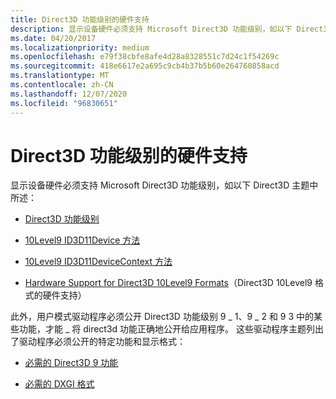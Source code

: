 ```yaml
---
title: Direct3D 功能级别的硬件支持
description: 显示设备硬件必须支持 Microsoft Direct3D 功能级别，如以下 Direct3D 主题 Direct3D feature levels10Level9 ID3D11Device Methods10Level9 ID3D11DeviceContext MethodsHardware Support for Direct3D 10Level9 FormatsIn （添加）中所述，用户模式驱动程序必须在 Direct3D 功能级别中公开某些功能9_1、9_2 和9_3，才能将 Direct3D 功能正确地公开给应用程序。 这些驱动程序主题列出了驱动程序必须公开所需的 Direct3D 9 capabilitiesRequired DXGI 格式的特定功能和显示格式。
ms.date: 04/20/2017
ms.localizationpriority: medium
ms.openlocfilehash: e79f38cbfe8afe4d28a8328551c7d24c1f54269c
ms.sourcegitcommit: 418e6617e2a695c9cb4b37b5b60e264760858acd
ms.translationtype: MT
ms.contentlocale: zh-CN
ms.lasthandoff: 12/07/2020
ms.locfileid: "96830651"
---
```

# <a name="hardware-support-for-direct3d-feature-levels"></a>Direct3D 功能级别的硬件支持


显示设备硬件必须支持 Microsoft Direct3D 功能级别，如以下 Direct3D 主题中所述：

-   [Direct3D 功能级别](/windows/desktop/direct3d11/overviews-direct3d-11-devices-downlevel-intro)

-   [10Level9 ID3D11Device 方法](/windows/desktop/direct3d11/d3d11-graphics-reference-10level9-device)

-   [10Level9 ID3D11DeviceContext 方法](/windows/desktop/direct3d11/d3d11-graphics-reference-10level9-context)

-   [Hardware Support for Direct3D 10Level9 Formats](/previous-versions/ff471324(v=vs.85))（Direct3D 10Level9 格式的硬件支持）

此外，用户模式驱动程序必须公开 Direct3D 功能级别 9 \_ 1、9 \_ 2 和 9 3 中的某些功能，才能 \_ 将 direct3d 功能正确地公开给应用程序。 这些驱动程序主题列出了驱动程序必须公开的特定功能和显示格式：
-   [必需的 Direct3D 9 功能](required-direct3d-9-capabilities.md)

-   [必需的 DXGI 格式](required-dxgi-formats.md)

 

